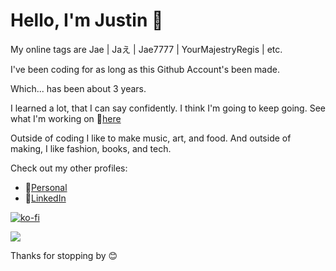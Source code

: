 # Hello, I'm Justin 👋

My online tags are Jae | Jaえ | Jae7777 | YourMajestryRegis | etc.

I've been coding for as long as this Github Account's been made.

Which... has been about 3 years.

I learned a lot, that I can say confidently. I think I'm going to keep going. See what I'm working on 🔗[here](https://www.flatlined.gg/mischief)

Outside of coding I like to make music, art, and food. And outside of making, I like fashion, books, and tech.

Check out my other profiles:

- 🔗[Personal](https://www.justin.flatlined.gg/)
- 🔗[LinkedIn](https://www.linkedin.com/in/justin-flatlined/)

[![ko-fi](https://ko-fi.com/img/githubbutton_sm.svg)](https://ko-fi.com/W7W7116IW6)

<img src="https://komarev.com/ghpvc/?username=Jae7777&style=flat-square&color=212531&label=views">

Thanks for stopping by 😊

